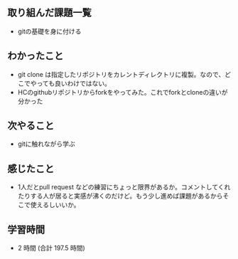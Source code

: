 ## 取り組んだ課題一覧
- gitの基礎を身に付ける
## わかったこと
- git clone は指定したリポジトリをカレントディレクトリに複製。なので、どこでやっても良いわけではない。
- HCのgithubリポジトリからforkをやってみた。これでforkとcloneの違いが分かった
## 次やること
- gitに触れながら学ぶ
## 感じたこと
- 1人だとpull request などの練習にちょっと限界があるか。コメントしてくれたりする人が居ると実感が沸くのだけど。もう少し進めば課題があるからそこで使えるしいいか。
## 学習時間
- 2 時間 (合計 197.5 時間)
